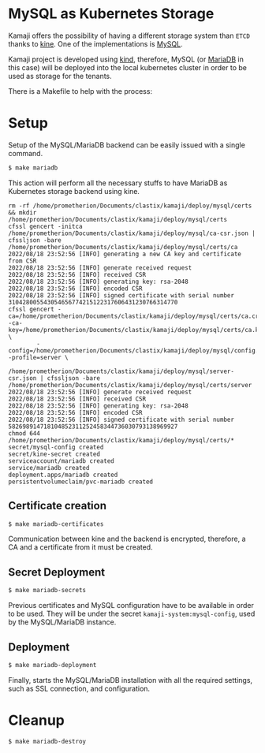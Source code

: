 # MySQL as Kubernetes Storage

Kamaji offers the possibility of having a different storage system than `ETCD` thanks to [kine](https://github.com/k3s-io/kine). One of the implementations is [MySQL](https://www.mysql.com/).

Kamaji project is developed using [kind](https://kind.sigs.k8s.io), therefore, MySQL (or [MariaDB](https://mariadb.org/) in this case) will be deployed into the local kubernetes cluster in order to be used as storage for the tenants.

There is a Makefile to help with the process:

# Setup

Setup of the MySQL/MariaDB backend can be easily issued with a single command.

```bash
$ make mariadb
```

This action will perform all the necessary stuffs to have MariaDB as Kubernetes storage backend using kine.

```shell
rm -rf /home/prometherion/Documents/clastix/kamaji/deploy/mysql/certs && mkdir /home/prometherion/Documents/clastix/kamaji/deploy/mysql/certs
cfssl gencert -initca /home/prometherion/Documents/clastix/kamaji/deploy/mysql/ca-csr.json | cfssljson -bare /home/prometherion/Documents/clastix/kamaji/deploy/mysql/certs/ca
2022/08/18 23:52:56 [INFO] generating a new CA key and certificate from CSR
2022/08/18 23:52:56 [INFO] generate received request
2022/08/18 23:52:56 [INFO] received CSR
2022/08/18 23:52:56 [INFO] generating key: rsa-2048
2022/08/18 23:52:56 [INFO] encoded CSR
2022/08/18 23:52:56 [INFO] signed certificate with serial number 310428005543054656774215122317606431230766314770
cfssl gencert -ca=/home/prometherion/Documents/clastix/kamaji/deploy/mysql/certs/ca.crt -ca-key=/home/prometherion/Documents/clastix/kamaji/deploy/mysql/certs/ca.key \
        -config=/home/prometherion/Documents/clastix/kamaji/deploy/mysql/config.json -profile=server \
        /home/prometherion/Documents/clastix/kamaji/deploy/mysql/server-csr.json | cfssljson -bare /home/prometherion/Documents/clastix/kamaji/deploy/mysql/certs/server
2022/08/18 23:52:56 [INFO] generate received request
2022/08/18 23:52:56 [INFO] received CSR
2022/08/18 23:52:56 [INFO] generating key: rsa-2048
2022/08/18 23:52:56 [INFO] encoded CSR
2022/08/18 23:52:56 [INFO] signed certificate with serial number 582698914718104852311252458344736030793138969927
chmod 644 /home/prometherion/Documents/clastix/kamaji/deploy/mysql/certs/*
secret/mysql-config created
secret/kine-secret created
serviceaccount/mariadb created
service/mariadb created
deployment.apps/mariadb created
persistentvolumeclaim/pvc-mariadb created
```

## Certificate creation

```bash
$ make mariadb-certificates
```

Communication between kine and the backend is encrypted, therefore, a CA and a certificate from it must be created.

## Secret Deployment

```bash
$ make mariadb-secrets
```

Previous certificates and MySQL configuration have to be available in order to be used.
They will be under the secret `kamaji-system:mysql-config`, used by the MySQL/MariaDB instance.

## Deployment

```bash
$ make mariadb-deployment
```

Finally, starts the MySQL/MariaDB installation with all the required settings, such as SSL connection, and configuration.

# Cleanup

```bash
$ make mariadb-destroy
```
